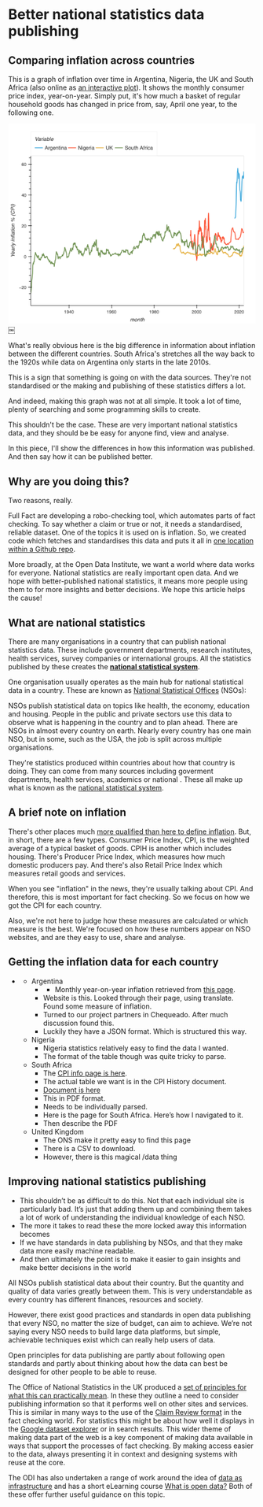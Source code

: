 # Better national statistics data publishing

## Comparing inflation across countries

This is a graph of inflation over time in Argentina, Nigeria, the UK and South Africa (also online as [an interactive plot](https://rawcdn.githack.com/FullFact/nso-stats-fetcher/35d695071faf97930960102da860cf83e73f1c5e/data/inflation_stats.html)). It shows the monthly consumer price index, year-on-year. Simply put, it's how much a basket of regular household goods has changed in price from, say, April one year, to the following one.    

![Inflation in different countries over time](./data/inflation_stats.png)￼

What's really obvious here is the big difference in information about inflation between the different countries. South Africa's stretches all the way back to the 1920s while data on Argentina only starts in the late 2010s.     

This is a sign that something is going on with the data sources. They're not standardised or the making and publishing of these statistics differs a lot. 

And indeed, making this graph was not at all simple. It took a lot of time, plenty of searching and some programming skills to create. 

This shouldn't be the case. These are very important national statistics data, and they should be be easy for anyone find, view and analyse. 

In this piece, I'll show the differences in how this information was published. And then say how it can be published better. 

## Why are you doing this?

Two reasons, really.

Full Fact are developing a robo-checking tool, which automates parts of fact checking. To say whether a claim or true or not, it needs a standardised, reliable dataset. One of the topics it is used on is inflation. So, we created code which fetches and standardises this data and puts it all in [one location within a Github repo](https://github.com/FullFact/nso-stats-fetcher/tree/main/data).

More broadly, at the Open Data Institute, we want a world where data works for everyone. National statistics are really important open data. And we hope with better-published national statistics, it means more people using them to for more insights and better decisions. We hope this article helps the cause!

## What are national statistics

There are many organisations in a country that can publish national statistics data. These include government departments, research institutes, health services, survey companies or international groups. All the statistics published by these creates the [**national statistical system**](https://stats.oecd.org/glossary/detail.asp?ID=1726).

One organisation usually operates as the main hub for national statistical data in a country. These are known as [National Statistical Offices](https://stats.oecd.org/glossary/detail.asp?ID=4344) (NSOs):

NSOs publish statistical data on topics like health, the economy, education and housing. People in the public and private sectors use this data to observe what is happening in the country and to plan ahead. There are NSOs in almost every country on earth. Nearly every country has one main NSO, but in some, such as the USA, the job is split across multiple organisations.

They're statistics produced within countries about how that country is doing. They can come from many sources including goverment departments, health services, academics or national . These all make up what is known as the [national statistical system](https://stats.oecd.org/glossary/detail.asp?ID=1726). 

## A brief note on inflation

There's other places much [more qualified than here to define inflation](https://www.oecd-ilibrary.org/economics/producer-price-indices-ppi/indicator/english_a24f6fa9-en). But, in short, there are a few types. Consumer Price Index, CPI, is the weighted average of a typical basket of goods. CPIH is another which includes housing. There's Producer Price Index, which measures how much domestic producers pay. And there's also Retail Price Index which measures retail goods and services.

When you see "inflation" in the news, they're usually talking about CPI. And therefore, this is most important for fact checking.  So we focus on how we got the CPI for each country. 

Also, we're not here to judge how these measures are calculated or which measure is the best. We're focused on how these numbers appear on NSO websites, and are they easy to use, share and analyse. 

## Getting the inflation data for each country

* * Argentina
    * - Monthly year-on-year inflation retrieved from [this page](https://datos.gob.ar/series/api/series/?ids=148.3_INIVELNAL_DICI_M_26&collapse=month&collapse_aggregation=avg&representation_mode=percent_change_a_year_ago&start_date=2021-05-01&end_date=2021-06-01).
    * Website is this. Looked through their page, using translate. Found some measure of inflation. 
    * Turned to our project partners in Chequeado. After much discussion found this. 
    * Luckily they have a JSON format. Which is structured this way. 
  * Nigeria
    * Nigeria statistics relatively easy to find the data I wanted. 
    * The format of the table though was quite tricky to parse. 
  * South Africa
    * The [CPI info page is here](http://www.statssa.gov.za/?page_id=1854&PPN=P0141). 
    * The actual table we want is in the CPI History document. 
    * [Document is here](http://www.statssa.gov.za/publications/P0141/CPIHistory.pdf)
    * This in PDF format. 
    * Needs to be individually parsed. 
    * Here is the page for South Africa. Here’s how I navigated to it. 
    * Then describe the PDF
  * United Kingdom
    * The ONS make it pretty easy to find this page
    * There is a CSV to download. 
    * However, there is this magical /data thing



## Improving national statistics publishing

* This shouldn’t be as difficult to do this. Not that each individual site is particularly bad. It’s just that adding them up and combining them takes a lot of work of understanding the individual knowledge of each NSO.  
* The more it takes to read these the more locked away this information becomes
* If we have standards in data publishing by NSOs, and that they make data more easily machine readable. 
* And then ultimately the point is to make it easier to gain insights and make better decisions in the world

All NSOs publish statistical data about their country. But the quantity and quality of data varies greatly between them. This is very understandable as every country has different finances, resources and society.

However, there exist good practices and standards in open data publishing that every NSO, no matter the size of budget, can aim to achieve. We’re not saying every NSO needs to build large data platforms, but simple, achievable techniques exist which can really help users of data.

Open principles for data publishing are partly about following open standards and partly about thinking about how the data can best be designed for other people to be able to reuse.

The Office of National Statistics in the UK produced a [set of principles for what this can practically mean](https://digitalblog.ons.gov.uk/2017/01/06/some-open-data-publishing-principles/). In these they outline a need to consider publishing information so that it performs well on other sites and services. This is similar in many ways to the use of the [Claim Review format](https://schema.org/ClaimReview) in the fact checking world. For statistics this might be about how well it displays in the [Google dataset explorer](https://www.google.com/publicdata/directory) or in search results. This wider theme of making data part of the web is a key component of making data available in ways that support the processes of fact checking. By making access easier to the data, always presenting it in context and designing systems with reuse at the core.

The ODI has also undertaken a range of work around the idea of [data as infrastructure](https://theodi.org/topic/data-infrastructure/) and has a short eLearning course [What is open data?](https://data.europa.eu/elearning/en/module1/#/id/co-01) Both of these offer further useful guidance on this topic.



